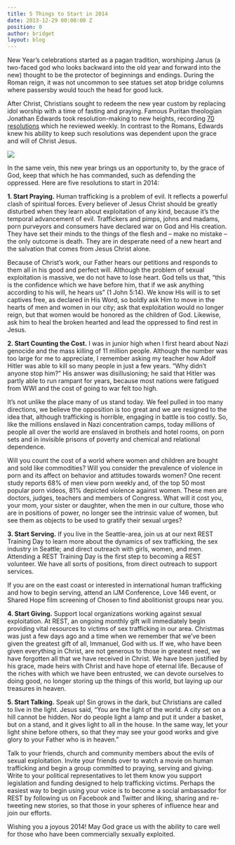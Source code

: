 ```yaml
---
title: 5 Things to Start in 2014
date: 2013-12-29 00:00:00 Z
position: 0
author: bridget
layout: blog
---
```


New Year’s celebrations started as a pagan tradition, worshiping Janus (a two-faced god who looks backward into the old year and forward into the new) thought to be the protector of beginnings and endings. During the Roman reign, it was not uncommon to see statues set atop bridge columns where passersby would touch the head for good luck.

After Christ, Christians sought to redeem the new year custom by replacing idol worship with a time of fasting and praying. Famous Puritan theologian Jonathan Edwards took resolution-making to new heights, recording [70 resolutions](http://edwards.yale.edu/archive?path=aHR0cDovL2Vkd2FyZHMueWFsZS5lZHUvY2dpLWJpbi9uZXdwaGlsby9nZXRvYmplY3QucGw/Yy4xNTo3NDoxLndqZW8=) which he reviewed weekly. In contrast to the Romans, Edwards knew his ability to keep such resolutions was dependent upon the grace and will of Christ Jesus.

![](http://stopbuyinggirls.com/uploads/0001xf.jpeg)

In the same vein, this new year brings us an opportunity to, by the grace of God, keep that which he has commanded, such as defending the oppressed. Here are five resolutions to start in 2014:

<b>1. Start Praying.</b> Human trafficking is a problem of evil. It reflects a powerful clash of spiritual forces. Every believer of Jesus Christ should be greatly disturbed when they learn about exploitation of any kind, because it’s the temporal advancement of evil. Traffickers and pimps, johns and madams, porn purveyors and consumers have declared war on God and His creation. They have set their minds to the things of the flesh and – make no mistake – the only outcome is death. They are in desperate need of a new heart and the salvation that comes from Jesus Christ alone.

Because of Christ’s work, our Father hears our petitions and responds to them all in his good and perfect will. Although the problem of sexual exploitation is massive, we do not have to lose heart. God tells us that, “this is the confidence which we have before him, that if we ask anything according to his will, he hears us” (1 John 5:14). We know His will is to set captives free, as declared in His Word, so boldly ask Him to move in the hearts of men and women in our city; ask that exploitation would no longer reign, but that women would be honored as the children of God. Likewise, ask him to heal the broken hearted and lead the oppressed to find rest in Jesus.

<b>2. Start Counting the Cost.</b> I was in junior high when I first heard about Nazi genocide and the mass killing of 11 million people. Although the number was too large for me to appreciate, I remember asking my teacher how Adolf Hitler was able to kill so many people in just a few years. “Why didn’t anyone stop him?” His answer was disillusioning; he said that Hitler was partly able to run rampant for years, because most nations were fatigued from WWI and the cost of going to war felt too high.

It’s not unlike the place many of us stand today. We feel pulled in too many directions, we believe the opposition is too great and we are resigned to the idea that, although trafficking is horrible, engaging in battle is too costly. So, like the millions enslaved in Nazi concentration camps, today millions of people all over the world are enslaved in brothels and hotel rooms, on porn sets and in invisible prisons of poverty and chemical and relational dependence.

Will you count the cost of a world where women and children are bought and sold like commodities? Will you consider the prevalence of violence in porn and its affect on behavior and attitudes towards women? One recent study reports 68% of men view porn weekly and, of the top 50 most popular porn videos, 81% depicted violence against women. These men are doctors, judges, teachers and members of Congress. What will it cost you, your mom, your sister or daughter, when the men in our culture, those who are in positions of power, no longer see the intrinsic value of women, but see them as objects to be used to gratify their sexual urges?

<b>3. Start Serving.</b> If you live in the Seattle-area, join us at our next REST Training Day to learn more about the dynamics of sex trafficking, the sex industry in Seattle; and direct outreach with girls, women, and men. Attending a REST Training Day is the first step to becoming a REST volunteer. We have all sorts of positions, from direct outreach to support services.

If you are on the east coast or interested in international human trafficking and how to begin serving, attend an IJM Conference, Love 146 event, or Shared Hope film screening of Chosen to find abolitionist groups near you.

<b>4. Start Giving.</b> Support local organizations working against sexual exploitation. At REST, an ongoing monthly gift will immediately begin providing vital resources to victims of sex trafficking in our area. Christmas was just a few days ago and a time when we remember that we’ve been given the greatest gift of all, Immanuel, God with us. If we, who have been given everything in Christ, are not generous to those in greatest need, we have forgotten all that we have received in Christ. We have been justified by his grace, made heirs with Christ and have hope of eternal life. Because of the riches with which we have been entrusted, we can devote ourselves to doing good, no longer storing up the things of this world, but laying up our treasures in heaven.

<b>5. Start Talking.</b> Speak up! Sin grows in the dark, but Christians are called to live in the light. Jesus said, “You are the light of the world. A city set on a hill cannot be hidden. Nor do people light a lamp and put it under a basket, but on a stand, and it gives light to all in the house. In the same way, let your light shine before others, so that they may see your good works and give glory to your Father who is in heaven.”

Talk to your friends, church and community members about the evils of sexual exploitation. Invite your friends over to watch a movie on human trafficking and begin a group committed to praying, serving and giving. Write to your political representatives to let them know you support legislation and funding designed to help trafficking victims. Perhaps the easiest way to begin using your voice is to become a social ambassador for REST by following us on Facebook and Twitter and liking, sharing and re-tweeting new stories, so that those in your spheres of influence hear and join our efforts.

Wishing you a joyous 2014! May God grace us with the ability to care well for those who have been commercially sexually exploited.